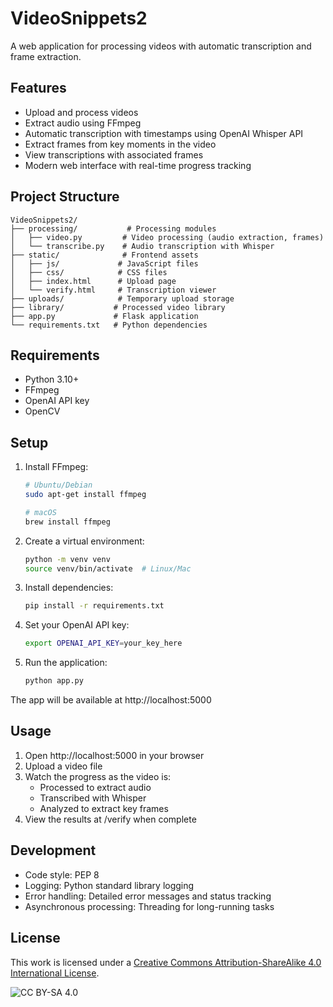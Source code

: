 # VideoSnippets2

A web application for processing videos with automatic transcription and frame extraction.

## Features

- Upload and process videos
- Extract audio using FFmpeg
- Automatic transcription with timestamps using OpenAI Whisper API
- Extract frames from key moments in the video
- View transcriptions with associated frames
- Modern web interface with real-time progress tracking

## Project Structure

```
VideoSnippets2/
├── processing/           # Processing modules
│   ├── video.py         # Video processing (audio extraction, frames)
│   └── transcribe.py    # Audio transcription with Whisper
├── static/              # Frontend assets
│   ├── js/             # JavaScript files
│   ├── css/            # CSS files
│   ├── index.html      # Upload page
│   └── verify.html     # Transcription viewer
├── uploads/            # Temporary upload storage
├── library/           # Processed video library
├── app.py             # Flask application
└── requirements.txt   # Python dependencies
```

## Requirements

- Python 3.10+
- FFmpeg
- OpenAI API key
- OpenCV

## Setup

1. Install FFmpeg:
   ```bash
   # Ubuntu/Debian
   sudo apt-get install ffmpeg

   # macOS
   brew install ffmpeg
   ```

2. Create a virtual environment:
   ```bash
   python -m venv venv
   source venv/bin/activate  # Linux/Mac
   ```

3. Install dependencies:
   ```bash
   pip install -r requirements.txt
   ```

4. Set your OpenAI API key:
   ```bash
   export OPENAI_API_KEY=your_key_here
   ```

5. Run the application:
   ```bash
   python app.py
   ```

The app will be available at http://localhost:5000

## Usage

1. Open http://localhost:5000 in your browser
2. Upload a video file
3. Watch the progress as the video is:
   - Processed to extract audio
   - Transcribed with Whisper
   - Analyzed to extract key frames
4. View the results at /verify when complete

## Development

- Code style: PEP 8
- Logging: Python standard library logging
- Error handling: Detailed error messages and status tracking
- Asynchronous processing: Threading for long-running tasks

## License

This work is licensed under a [Creative Commons Attribution-ShareAlike 4.0 International License](http://creativecommons.org/licenses/by-sa/4.0/).

![CC BY-SA 4.0](https://i.creativecommons.org/l/by-sa/4.0/88x31.png)
